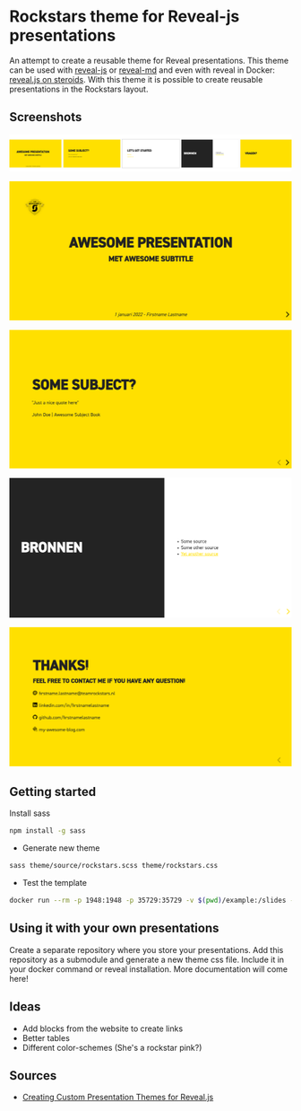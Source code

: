 # Rockstars theme for Reveal-js presentations

An attempt to create a reusable theme for Reveal presentations. This theme can be used with [reveal-js](https://revealjs.com) or [reveal-md](https://github.com/webpro/reveal-md) and even with reveal in Docker: [reveal.js on steroids](https://github.com/webpro/reveal-md). With this theme it is possible to create reusable presentations in the Rockstars layout.

## Screenshots

![Overview](./assets/overview.png)

![Start](./assets/start.png)

![Left aligned](./assets/left-aligned.png)

![Columns](./assets/columns.png)

![End](./assets/end.png)

## Getting started

Install sass

``` bash
npm install -g sass
```

* Generate new theme

``` bash
sass theme/source/rockstars.scss theme/rockstars.css
```

* Test the template

``` bash
docker run --rm -p 1948:1948 -p 35729:35729 -v $(pwd)/example:/slides -v $(pwd)/theme:/slides/theme webpronl/reveal-md:latest /slides --theme theme/rockstars.css --watch
```

## Using it with your own presentations

Create a separate repository where you store your presentations. Add this repository as a submodule and generate a new theme css file. Include it in your docker command or reveal installation. More documentation will come here!

## Ideas

- Add blocks from the website to create links
- Better tables
- Different color-schemes (She's a rockstar pink?)

## Sources

- [Creating Custom Presentation Themes for Reveal.js](https://webdesign.tutsplus.com/courses/creating-custom-presentation-themes-for-revealjs/lessons/welcome-to-the-course)
